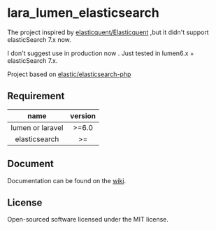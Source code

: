 lara_lumen_elasticsearch
=====
The project inspired by [elasticquent/Elasticquent](https://github.com/elasticquent/Elasticquent/) ,but it didn't support elasticSearch 7.x now.

I don't suggest use in production now . Just tested in lumen6.x + elasticSearch 7.x.

Project based on [elastic/elasticsearch-php](https://github.com/elastic/elasticsearch-php/tree/7.x)

## Requirement
name |  version
:---:|:---:
lumen or laravel |>=6.0
elasticsearch | >=

## Document
Documentation can be found on the [wiki](https://github.com/dishcheng/lara_lumen_elasticsearch/wiki).

## License
Open-sourced software licensed under the MIT license.